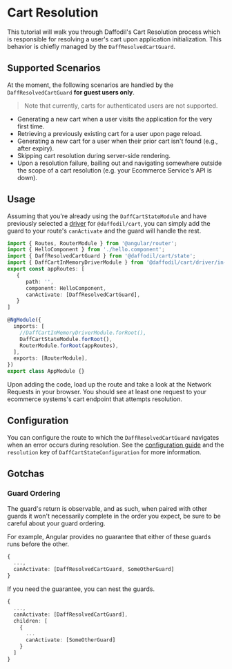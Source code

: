 # Cart Resolution

This tutorial will walk you through Daffodil's Cart Resolution process which is responsible for resolving a user's cart upon application initialization. This behavior is chiefly managed by the `DaffResolvedCartGuard`.

## Supported Scenarios

At the moment, the following scenarios are handled by the `DaffResolvedCartGuard` **for guest users only**.

> Note that currently, carts for authenticated users are not supported.

[//]: # "TODO(griest024): remove note when authenticated carts are supported."

- Generating a new cart when a user visits the application for the very first time.
- Retrieving a previously existing cart for a user upon page reload.
- Generating a new cart for a user when their prior cart isn't found (e.g., after expiry).
- Skipping cart resolution during server-side rendering.
- Upon a resolution failure, bailing out and navigating somewhere outside the scope of a cart resolution (e.g. your Ecommerce Service's API is down).

## Usage

Assuming that you're already using the `DaffCartStateModule` and have previously selected a [driver](../../drivers.md) for `@daffodil/cart`, you can simply add the guard to your route's `canActivate` and the guard will handle the rest.

```typescript
import { Routes, RouterModule } from '@angular/router';
import { HelloComponent } from './hello.component';
import { DaffResolvedCartGuard } from '@daffodil/cart/state';
import { DaffCartInMemoryDriverModule } from '@daffodil/cart/driver/in-memory';
export const appRoutes: [
   {
      path: '',
      component: HelloComponent,
      canActivate: [DaffResolvedCartGuard],
   }
]

@NgModule({
  imports: [
    //DaffCartInMemoryDriverModule.forRoot(),
    DaffCartStateModule.forRoot(),
    RouterModule.forRoot(appRoutes),
  ],
  exports: [RouterModule],
})
export class AppModule {}
```

Upon adding the code, load up the route and take a look at the Network Requests in your browser. You should see at least one request to your ecommerce systems's cart endpoint that attempts resolution.

## Configuration

You can configure the route to which the `DaffResolvedCartGuard` navigates when an error occurs during resolution. See the [configuration guide](./configuration.md) and the `resolution` key of `DaffCartStateConfiguration` for more information.

## Gotchas

### Guard Ordering
The guard's return is observable, and as such, when paired with other guards it won't necessarily complete in the order you expect, be sure to be careful about your guard ordering.

For example, Angular provides no guarantee that either of these guards runs before the other.

```ts
{
  ...,
  canActivate: [DaffResolvedCartGuard, SomeOtherGuard]
}
```

If you need the guarantee, you can nest the guards.

```ts
{
  ...,
  canActivate: [DaffResolvedCartGuard],
  children: [
    {
      ...
      canActivate: [SomeOtherGuard]
    }
  ]
}
```